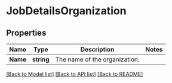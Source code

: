 # JobDetailsOrganization

## Properties

Name | Type | Description | Notes
------------ | ------------- | ------------- | -------------
**Name** | **string** | The name of the organization. | 

[[Back to Model list]](../README.md#documentation-for-models) [[Back to API list]](../README.md#documentation-for-api-endpoints) [[Back to README]](../README.md)


